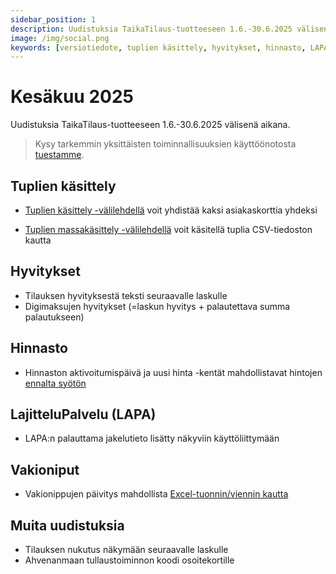 ```yaml
---
sidebar_position: 1
description: Uudistuksia TaikaTilaus-tuotteeseen 1.6.-30.6.2025 välisenä aikana
image: /img/social.png
keywords: [versiotiedote, tuplien käsittely, hyvitykset, hinnasto, LAPA, vakioniput]
---
```


# Kesäkuu 2025

Uudistuksia TaikaTilaus-tuotteeseen 1.6.-30.6.2025 välisenä aikana.

> Kysy tarkemmin yksittäisten toiminnallisuuksien käyttöönotosta [tuestamme](https://taikatilaus.freshdesk.com/).

## Tuplien käsittely

* [Tuplien käsittely -välilehdellä](https://support.taikatilaus.fi/docs/ohjeet/yleiset_ominaisuudet/hallinta#tuplien-k%C3%A4sittely) voit yhdistää kaksi asiakaskorttia yhdeksi

* [Tuplien massakäsittely -välilehdellä](https://support.taikatilaus.fi/docs/ohjeet/yleiset_ominaisuudet/hallinta#tuplien-massak%C3%A4sittely) voit käsitellä tuplia CSV-tiedoston kautta 

## Hyvitykset
* Tilauksen hyvityksestä teksti seuraavalle laskulle
* Digimaksujen hyvitykset (=laskun hyvitys + palautettava summa palautukseen)

## Hinnasto
* Hinnaston aktivoitumispäivä ja uusi hinta -kentät mahdollistavat hintojen [ennalta syötön](https://support.taikatilaus.fi/docs/ohjeet/asetukset#lomakkeeseen-lis%C3%A4tt%C3%A4v%C3%A4t-tiedot)

## LajitteluPalvelu (LAPA)
* LAPA:n palauttama jakelutieto lisätty näkyviin käyttöliittymään

## Vakioniput
* Vakionippujen päivitys mahdollista [Excel-tuonnin/viennin kautta](https://support.taikatilaus.fi/docs/ohjeet/asetukset#vakioniput)

## Muita uudistuksia
* Tilauksen nukutus näkymään seuraavalle laskulle
* Ahvenanmaan tullaustoiminnon koodi osoitekortille

